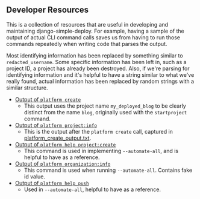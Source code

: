 Developer Resources
---

This is a collection of resources that are useful in developing and maintaining django-simple-deploy. For example, having a sample of the output of actual CLI command calls saves us from having to run those commands repeatedly when writing code that parses the output.

Most identifying information has been replaced by something similar to `redacted_username`. Some specific information has been left in, such as a project ID, a project has already been destroyed. Also, if we're parsing for identifying information and it's helpful to have a string similar to what we've really found, actual information has been replaced by random strings with a similar structure.

- [Output of `platform create`](platform_create_output.txt)
    - This output uses the project name `my_deployed_blog` to be clearly distinct from the name `blog`, originally used with the `startproject` command.
- [Output of `platform project:info`](platform_project_info_output.txt)
    - This is the output after the `platform create` call, captured in [platform_create_output.txt](platform_create_output.txt).
- [Output of `platform help project:create`](platform_create_help.txt)
    - This command is used in implementing `--automate-all`, and is helpful to have as a reference.
- [Output of `platform organization:info`](platform_organization_info.txt)
    - This command is used when running `--automate-all`. Contains fake id value.
- [Output of `platform help push`](platform_push_help.txt)
    - Used in `--automate-all`, helpful to have as a reference.